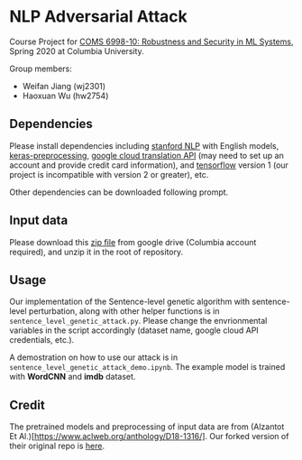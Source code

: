 # NLP Adversarial Attack

Course Project for [COMS 6998-10: Robustness and Security in ML Systems](http://www.cs.columbia.edu/~junfeng/20sp-e6998/), Spring 2020 at Columbia University.

Group members:
- Weifan Jiang (wj2301)
- Haoxuan Wu (hw2754)

## Dependencies

Please install dependencies including [stanford NLP](https://pypi.org/project/stanfordnlp/) with English models, [keras-preprocessing](https://pypi.org/project/Keras-Preprocessing/), [google cloud translation API](https://cloud.google.com/translate/docs/reference/libraries/v2/python) (may need to set up an account and provide credit card information), and [tensorflow](https://www.tensorflow.org/) version 1 (our project is incompatible with version 2 or greater), etc.

Other dependencies can be downloaded following prompt.

## Input data

Please download this [zip file](https://drive.google.com/open?id=19FCkbg9IpbdFshBWNV_hXCWswsBF6bkk) from google drive (Columbia account required), and unzip it in the root of repository.

## Usage

Our implementation of the Sentence-level genetic algorithm with sentence-level perturbation, along with other helper functions is in `sentence_level_genetic_attack.py`. Please change the envrionmental variables in the script accordingly (dataset name, google cloud API credentials, etc.).

A demostration on how to use our attack is in `sentence_level_genetic_attack_demo.ipynb`. The example model is trained with __WordCNN__ and __imdb__ dataset.

## Credit

The pretrained models and preprocessing of input data are from (Alzantot Et Al.)[https://www.aclweb.org/anthology/D18-1316/]. Our forked version of their original repo is [here](https://github.com/weifanjiang/nlp_adversarial_examples). 
